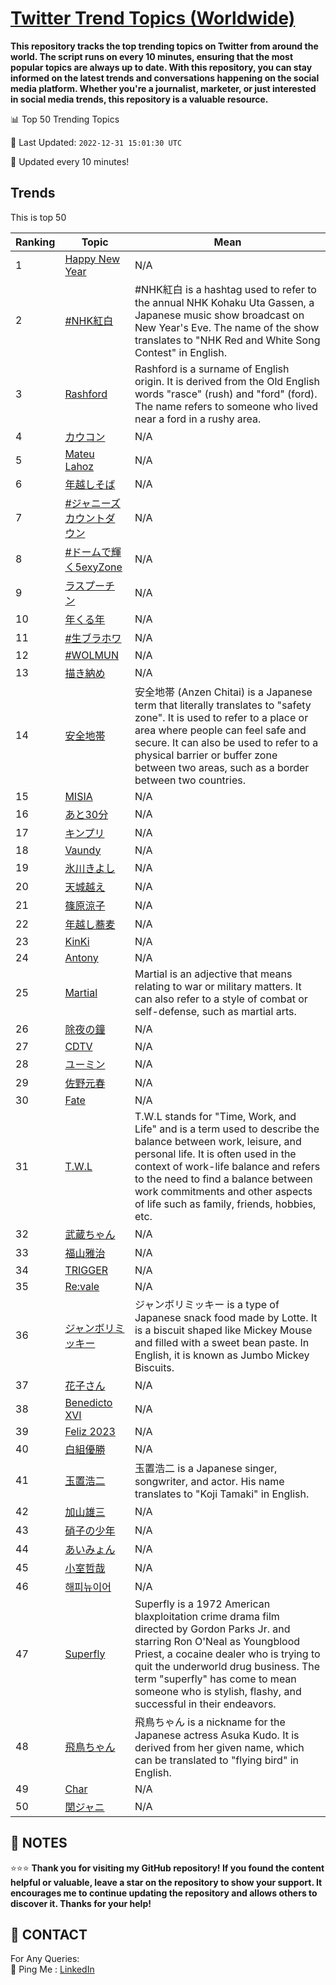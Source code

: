 [Twitter Trend Topics (Worldwide)](https://github.com/ErcinDedeoglu/Twitter-Trend-Topics)
==========

**This repository tracks the top trending topics on Twitter from around the world. 
The script runs on every 10 minutes, ensuring that the most popular topics are always up to date. 
With this repository, you can stay informed on the latest trends and conversations happening on the social media platform. 
Whether you're a journalist, marketer, or just interested in social media trends, this repository is a valuable resource.**


📊 Top 50 Trending Topics

📆 Last Updated: `2022-12-31 15:01:30 UTC`

🔧 Updated every 10 minutes!


## Trends

This is top 50

| Ranking | Topic | Mean |
| ------- | ------------ | ------------ |
| 1 | [Happy New Year](http://twitter.com/search?q=Happy+New+Year) | N/A |
| 2 | [#NHK紅白](http://twitter.com/search?q=%23NHK%e7%b4%85%e7%99%bd) | #NHK紅白 is a hashtag used to refer to the annual NHK Kohaku Uta Gassen, a Japanese music show broadcast on New Year's Eve. The name of the show translates to "NHK Red and White Song Contest" in English. |
| 3 | [Rashford](http://twitter.com/search?q=Rashford) | Rashford is a surname of English origin. It is derived from the Old English words "rasce" (rush) and "ford" (ford). The name refers to someone who lived near a ford in a rushy area. |
| 4 | [カウコン](http://twitter.com/search?q=%e3%82%ab%e3%82%a6%e3%82%b3%e3%83%b3) | N/A |
| 5 | [Mateu Lahoz](http://twitter.com/search?q=Mateu+Lahoz) | N/A |
| 6 | [年越しそば](http://twitter.com/search?q=%e5%b9%b4%e8%b6%8a%e3%81%97%e3%81%9d%e3%81%b0) | N/A |
| 7 | [#ジャニーズカウントダウン](http://twitter.com/search?q=%23%e3%82%b8%e3%83%a3%e3%83%8b%e3%83%bc%e3%82%ba%e3%82%ab%e3%82%a6%e3%83%b3%e3%83%88%e3%83%80%e3%82%a6%e3%83%b3) | N/A |
| 8 | [#ドームで輝く5exyZone](http://twitter.com/search?q=%23%e3%83%89%e3%83%bc%e3%83%a0%e3%81%a7%e8%bc%9d%e3%81%8f5exyZone) | N/A |
| 9 | [ラスプーチン](http://twitter.com/search?q=%e3%83%a9%e3%82%b9%e3%83%97%e3%83%bc%e3%83%81%e3%83%b3) | N/A |
| 10 | [年くる年](http://twitter.com/search?q=%e5%b9%b4%e3%81%8f%e3%82%8b%e5%b9%b4) | N/A |
| 11 | [#生ブラホワ](http://twitter.com/search?q=%23%e7%94%9f%e3%83%96%e3%83%a9%e3%83%9b%e3%83%af) | N/A |
| 12 | [#WOLMUN](http://twitter.com/search?q=%23WOLMUN) | N/A |
| 13 | [描き納め](http://twitter.com/search?q=%e6%8f%8f%e3%81%8d%e7%b4%8d%e3%82%81) | N/A |
| 14 | [安全地帯](http://twitter.com/search?q=%e5%ae%89%e5%85%a8%e5%9c%b0%e5%b8%af) | 安全地帯 (Anzen Chitai) is a Japanese term that literally translates to "safety zone". It is used to refer to a place or area where people can feel safe and secure. It can also be used to refer to a physical barrier or buffer zone between two areas, such as a border between two countries. |
| 15 | [MISIA](http://twitter.com/search?q=MISIA) | N/A |
| 16 | [あと30分](http://twitter.com/search?q=%e3%81%82%e3%81%a830%e5%88%86) | N/A |
| 17 | [キンプリ](http://twitter.com/search?q=%e3%82%ad%e3%83%b3%e3%83%97%e3%83%aa) | N/A |
| 18 | [Vaundy](http://twitter.com/search?q=Vaundy) | N/A |
| 19 | [氷川きよし](http://twitter.com/search?q=%e6%b0%b7%e5%b7%9d%e3%81%8d%e3%82%88%e3%81%97) | N/A |
| 20 | [天城越え](http://twitter.com/search?q=%e5%a4%a9%e5%9f%8e%e8%b6%8a%e3%81%88) | N/A |
| 21 | [篠原涼子](http://twitter.com/search?q=%e7%af%a0%e5%8e%9f%e6%b6%bc%e5%ad%90) | N/A |
| 22 | [年越し蕎麦](http://twitter.com/search?q=%e5%b9%b4%e8%b6%8a%e3%81%97%e8%95%8e%e9%ba%a6) | N/A |
| 23 | [KinKi](http://twitter.com/search?q=KinKi) | N/A |
| 24 | [Antony](http://twitter.com/search?q=Antony) | N/A |
| 25 | [Martial](http://twitter.com/search?q=Martial) | Martial is an adjective that means relating to war or military matters. It can also refer to a style of combat or self-defense, such as martial arts. |
| 26 | [除夜の鐘](http://twitter.com/search?q=%e9%99%a4%e5%a4%9c%e3%81%ae%e9%90%98) | N/A |
| 27 | [CDTV](http://twitter.com/search?q=CDTV) | N/A |
| 28 | [ユーミン](http://twitter.com/search?q=%e3%83%a6%e3%83%bc%e3%83%9f%e3%83%b3) | N/A |
| 29 | [佐野元春](http://twitter.com/search?q=%e4%bd%90%e9%87%8e%e5%85%83%e6%98%a5) | N/A |
| 30 | [Fate](http://twitter.com/search?q=Fate) | N/A |
| 31 | [T.W.L](http://twitter.com/search?q=T.W.L) | T.W.L stands for "Time, Work, and Life" and is a term used to describe the balance between work, leisure, and personal life. It is often used in the context of work-life balance and refers to the need to find a balance between work commitments and other aspects of life such as family, friends, hobbies, etc. |
| 32 | [武蔵ちゃん](http://twitter.com/search?q=%e6%ad%a6%e8%94%b5%e3%81%a1%e3%82%83%e3%82%93) | N/A |
| 33 | [福山雅治](http://twitter.com/search?q=%e7%a6%8f%e5%b1%b1%e9%9b%85%e6%b2%bb) | N/A |
| 34 | [TRIGGER](http://twitter.com/search?q=TRIGGER) | N/A |
| 35 | [Re:vale](http://twitter.com/search?q=Re%3avale) | N/A |
| 36 | [ジャンボリミッキー](http://twitter.com/search?q=%e3%82%b8%e3%83%a3%e3%83%b3%e3%83%9c%e3%83%aa%e3%83%9f%e3%83%83%e3%82%ad%e3%83%bc) | ジャンボリミッキー is a type of Japanese snack food made by Lotte. It is a biscuit shaped like Mickey Mouse and filled with a sweet bean paste. In English, it is known as Jumbo Mickey Biscuits. |
| 37 | [花子さん](http://twitter.com/search?q=%e8%8a%b1%e5%ad%90%e3%81%95%e3%82%93) | N/A |
| 38 | [Benedicto XVI](http://twitter.com/search?q=Benedicto+XVI) | N/A |
| 39 | [Feliz 2023](http://twitter.com/search?q=Feliz+2023) | N/A |
| 40 | [白組優勝](http://twitter.com/search?q=%e7%99%bd%e7%b5%84%e5%84%aa%e5%8b%9d) | N/A |
| 41 | [玉置浩二](http://twitter.com/search?q=%e7%8e%89%e7%bd%ae%e6%b5%a9%e4%ba%8c) | 玉置浩二 is a Japanese singer, songwriter, and actor. His name translates to "Koji Tamaki" in English. |
| 42 | [加山雄三](http://twitter.com/search?q=%e5%8a%a0%e5%b1%b1%e9%9b%84%e4%b8%89) | N/A |
| 43 | [硝子の少年](http://twitter.com/search?q=%e7%a1%9d%e5%ad%90%e3%81%ae%e5%b0%91%e5%b9%b4) | N/A |
| 44 | [あいみょん](http://twitter.com/search?q=%e3%81%82%e3%81%84%e3%81%bf%e3%82%87%e3%82%93) | N/A |
| 45 | [小室哲哉](http://twitter.com/search?q=%e5%b0%8f%e5%ae%a4%e5%93%b2%e5%93%89) | N/A |
| 46 | [해피뉴이어](http://twitter.com/search?q=%ed%95%b4%ed%94%bc%eb%89%b4%ec%9d%b4%ec%96%b4) | N/A |
| 47 | [Superfly](http://twitter.com/search?q=Superfly) | Superfly is a 1972 American blaxploitation crime drama film directed by Gordon Parks Jr. and starring Ron O'Neal as Youngblood Priest, a cocaine dealer who is trying to quit the underworld drug business. The term "superfly" has come to mean someone who is stylish, flashy, and successful in their endeavors. |
| 48 | [飛鳥ちゃん](http://twitter.com/search?q=%e9%a3%9b%e9%b3%a5%e3%81%a1%e3%82%83%e3%82%93) | 飛鳥ちゃん is a nickname for the Japanese actress Asuka Kudo. It is derived from her given name, which can be translated to "flying bird" in English. |
| 49 | [Char](http://twitter.com/search?q=Char) | N/A |
| 50 | [関ジャニ](http://twitter.com/search?q=%e9%96%a2%e3%82%b8%e3%83%a3%e3%83%8b) | N/A |




## 📝 NOTES

⭐⭐⭐ **Thank you for visiting my GitHub repository! If you found the content helpful or valuable, leave a star on the repository to show your support. It encourages me to continue updating the repository and allows others to discover it. Thanks for your help!**

## 📨 CONTACT

 For Any Queries:  
            🏓 Ping Me : [LinkedIn](https://www.linkedin.com/in/ercindedeoglu/)